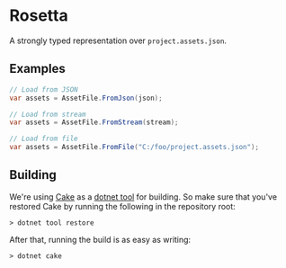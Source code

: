 # Rosetta

A strongly typed representation over `project.assets.json`.

## Examples

```csharp
// Load from JSON
var assets = AssetFile.FromJson(json);

// Load from stream
var assets = AssetFile.FromStream(stream);

// Load from file
var assets = AssetFile.FromFile("C:/foo/project.assets.json");
```

## Building

We're using [Cake](https://github.com/cake-build/cake) as a 
[dotnet tool](https://docs.microsoft.com/en-us/dotnet/core/tools/global-tools) 
for building. So make sure that you've restored Cake by running 
the following in the repository root:

```
> dotnet tool restore
```

After that, running the build is as easy as writing:

```
> dotnet cake
```
